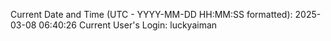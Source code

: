 Current Date and Time (UTC - YYYY-MM-DD HH:MM:SS formatted): 2025-03-08 06:40:26
Current User's Login: luckyaiman
